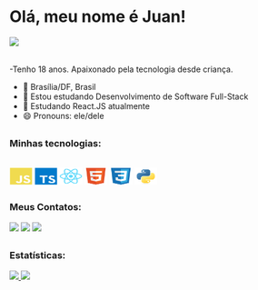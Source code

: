 # Olá, meu nome é Juan!
<div> 
  <a href="https://www.linkedin.com/in/juan-nicolas/" target="_blank"><img src="https://img.shields.io/badge/-LinkedIn-%230077B5?style=for-the-badge&logo=linkedin&logoColor=white" target="_blank"></a>
</div>

##

-Tenho 18 anos. Apaixonado pela tecnologia desde criança.

- 📍 Brasília/DF, Brasil
- 🔭 Estou estudando Desenvolvimento de Software Full-Stack
- 🌱 Estudando React.JS atualmente
- 😄 Pronouns: ele/dele

##

### Minhas tecnologias:
<div style="display: inline_block"><br>
  <img align="center" alt="Juan-Js" height="30" width="40" src="https://raw.githubusercontent.com/devicons/devicon/master/icons/javascript/javascript-plain.svg">
  <img align="center" alt="Juan-Ts" height="30" width="40" src="https://raw.githubusercontent.com/devicons/devicon/master/icons/typescript/typescript-plain.svg">
  <img align="center" alt="Juan-React" height="30" width="40" src="https://raw.githubusercontent.com/devicons/devicon/master/icons/react/react-original.svg">
  <img align="center" alt="Juan-HTML" height="30" width="40" src="https://raw.githubusercontent.com/devicons/devicon/master/icons/html5/html5-original.svg">
  <img align="center" alt="Juan-CSS" height="30" width="40" src="https://raw.githubusercontent.com/devicons/devicon/master/icons/css3/css3-original.svg">
  <img align="center" alt="Juan-Python" height="30" width="40" src="https://raw.githubusercontent.com/devicons/devicon/master/icons/python/python-original.svg">
</div>

##

### Meus Contatos:
<div>
  <a href = "mailto:juannicolasdev@gmail.com"><img src="https://img.shields.io/badge/-Gmail-%23333?style=for-the-badge&logo=gmail&logoColor=white" target="_blank"></a>
  <a href="https://instagram.com/juannicolas5051" target="_blank"><img src="https://img.shields.io/badge/-Instagram-%23E4405F?style=for-the-badge&logo=instagram&logoColor=white" target="_blank"></a>
  <a href="https://www.tiktok.com/@umfuturodev" target="_blank"><img src="https://cdn.icon-icons.com/icons2/2530/PNG/512/tiktok_button_icon_151836.png" height="30"  target="_blank"></a>
  
</div>

##

### Estatísticas:
<div>
<a href="https://github.com/juan-bl">
<img loading="lazy" height="160em" src="https://github-readme-stats.vercel.app/api/top-langs/?username=juan-bl&layout=compact&langs_count=7&theme=dracula"/>
<img loading="lazy" height="160em" src="https://github-readme-stats.vercel.app/api?username=juan-bl&show_icons=true&theme=dracula&include_all_commits=true&count_private=true"/>
</div>

##
